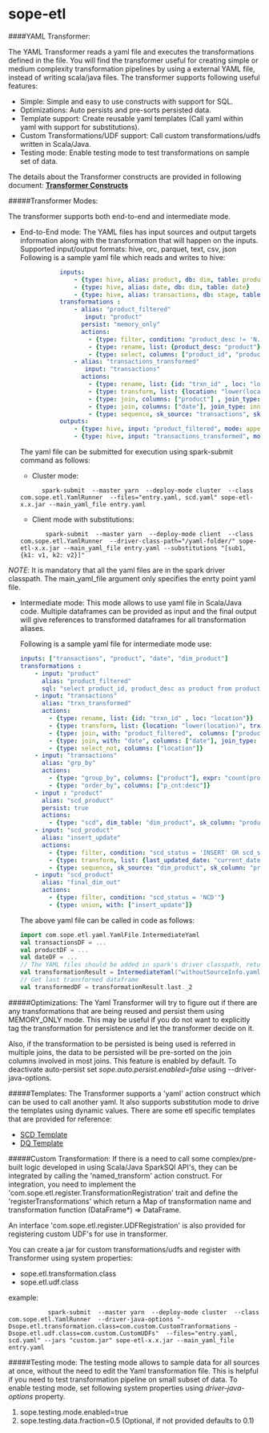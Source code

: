 sope-etl
========

####YAML Transformer: 

The YAML Transformer reads a yaml file and executes the transformations defined in the file. You will find the transformer useful for creating simple or medium complexity transformation pipelines by using a external YAML file, instead of writing scala/java files. 
The transformer supports following useful features:
- Simple: Simple and easy to use constructs with support for SQL.
- Optimizations: Auto persists and pre-sorts persisted data.
- Template support: Create reusable yaml templates (Call yaml within yaml with support for substitutions).
- Custom Transformations/UDF support: Call custom transformations/udfs written in Scala/Java. 
- Testing mode:  Enable testing mode to test transformations on sample set of data. 

The details about the Transformer constructs are provided in following document: [**Transformer Constructs**](yaml-transformer-constructs.md)
	
#####Transformer Modes:

The transformer supports both end-to-end and intermediate mode.
  - End-to-End mode:
        The YAML files has input sources and output targets information along with the transformation that will happen on the inputs.
        Supported input/output formats: hive, orc, parquet, text, csv, json
        Following is a sample yaml file which reads and writes to hive:
        
	```yaml
               inputs:
                   - {type: hive, alias: product, db: dim, table: product}
                   - {type: hive, alias: date, db: dim, table: date}
                   - {type: hive, alias: transactions, db: stage, table: transactions}
               transformations :
                   - alias: "product_filtered"
                      input: "product"
                     persist: "memory_only"
                     actions:
                       - {type: filter, condition: "product_desc != 'N.A.'"}
                       - {type: rename, list: {product_desc: "product"}}
                       - {type: select, columns: ["product_id", "product"]}
                   - alias: "transactions_transformed"
                      input: "transactions"
                     actions:
                       - {type: rename, list: {id: "trxn_id" , loc: "location"}}
                       - {type: transform, list: {location: "lower(location)", trxn_id: "concat(trxn_id, location)", rank: "RANK() OVER (PARTITION BY location order by date desc)"}}
                       - {type: join, columns: ["product"] , join_type: inner, with: "product_filtered"}
                       - {type: join, columns: ["date"], join_type: inner, with: "date"}
                       - {type: sequence, sk_source: "transactions", sk_column: "id"}
               outputs:
                   - {type: hive, input: "product_filtered", mode: append, db: stage, table: "temp_product"}
                   - {type: hive, input: "transactions_transformed", mode: append, db: stage, table: "transformed_transaction"}
	```
        
	The yaml file can be submitted for execution using spark-submit command as follows:
        
	- Cluster mode:
     
     ```shell
           spark-submit  --master yarn  --deploy-mode cluster  --class  com.sope.etl.YamlRunner  --files="entry.yaml, scd.yaml" sope-etl-x.x.jar --main_yaml_file entry.yaml
     ```  
               
	- Client mode with substitutions:

     ```shell
            spark-submit  --master yarn  --deploy-mode client  --class  com.sope.etl.YamlRunner  --driver-class-path="/yaml-folder/" sope-etl-x.x.jar --main_yaml_file entry.yaml --substitutions "[sub1, {k1: v1, k2: v2}]"
     ```
        
*NOTE*: It is mandatory that all the yaml files are in the spark driver classpath. The main_yaml_file argument only specifies the enrty point yaml file.
 
   -   Intermediate mode:
        This mode allows to use yaml file in Scala/Java code. Multiple dataframes can be provided as input and the final output will
        give references to transformed dataframes for all transformation aliases.
        
        Following is a sample yaml file for intermediate mode use:
        ```yaml
        inputs: ["transactions", "product", "date", "dim_product"]
        transformations :
            - input: "product"
              alias: "product_filtered"
              sql: "select product_id, product_desc as product from product where product_desc != 'N.A.'"
            - input: "transactions"
              alias: "trxn_transformed"
              actions:
                - {type: rename, list: {id: "trxn_id" , loc: "location"}}
                - {type: transform, list: {location: "lower(location)", trxn_id: "concat(trxn_id, location)", rank: "RANK() OVER (PARTITION BY location order by date desc)"}}
                - {type: join, with: "product_filtered",  columns: ["product"] , join_type: inner}
                - {type: join, with: "date", columns: ["date"], join_type: inner}
                - {type: select_not, columns: ["location"]}
            - input: "transactions"
              alias: "grp_by"
              actions:
                - {type: "group_by", columns: ["product"], expr: "count(product) as p_cnt"}
                - {type: "order_by", columns: ["p_cnt:desc"]}
            - input : "product"
              alias: "scd_product"
              persist: true
              actions:
                - {type: "scd", dim_table: "dim_product", sk_column: "product_key", natural_keys: ["product_id"], derived_columns: ["derived_attr"], meta_columns: ["last_updated_date"]}
            - input: "scd_product"
              alias: "insert_update"
              actions:
                - {type: filter, condition: "scd_status = 'INSERT' OR scd_status = 'UPDATE'"}
                - {type: transform, list: {last_updated_date: "current_date"}}
                - {type: sequence, sk_source: "dim_product", sk_column: "product_key"}
            - input: "scd_product"
              alias: "final_dim_out"
              actions:
                - {type: filter, condition: "scd_status = 'NCD'"}
                - {type: union, with: ["insert_update"]}
        ```
        The above yaml file can be called in code as follows:
        ```scala
        import com.sope.etl.yaml.YamlFile.IntermediateYaml
        val transactionsDF = ...
        val productDF = ...
        val dateDF = ...
		// The YAML files should be added in spark's driver classpath, returns list of Tuple of alias and transformed dataframes
        val transformationResult = IntermediateYaml("withoutSourceInfo.yaml").getTransformedDFs(transactionsDF, productDF, dateDF)
        // Get last transformed dataframe
        val transformedDF = transformationResult.last._2
        ```
        
#####Optimizations:
The Yaml Transformer will try to figure out if there are any transformations that are being reused and persist them using MEMORY_ONLY mode. This may be useful if you do not want to explicitly tag the transformation for persistence and let the transformer decide on it.

Also, if the transformation to be persisted is being used is referred in multiple joins, the data to be persisted will be pre-sorted on the join columns involved in most joins.
This feature is enabled by default. To deactivate auto-persist set *sope.auto.persist.enabled=false* using --driver-java-options. 
	
#####Templates:
The Transformer supports a 'yaml' action construct which can be used to call another yaml. It also supports substitution mode to drive the templates using dynamic values.
There are some etl specific templates that are provided for reference:
- [SCD Template](src/main/resources/templates/scd_template.yaml)
- [DQ Template](src/main/resources/templates/data_quality_template.yaml)	  
     
#####Custom Transformation:
If there is a need to call some complex/pre-built logic developed in using Scala/Java SparkSQl API's, they can be integrated by calling the 'named_transform' action construct. For integration, you need to implement the 'com.sope.etl.register.TransformationRegistration' trait and define the 'registerTransformations' which return a Map of transformation name and transformation function (DataFrame*) => DataFrame.

An interface 'com.sope.etl.register.UDFRegistration' is also provided for registering custom UDF's for use in transformer.

You can create a jar for custom transformations/udfs and register with Transformer using system properties:
- sope.etl.transformation.class
- sope.etl.udf.class

example: 

```shell
           spark-submit  --master yarn  --deploy-mode cluster  --class  com.sope.etl.YamlRunner  --driver-java-options "-Dsope.etl.transformation.class=com.custom.CustomTranformations -Dsope.etl.udf.class=com.custom.CustomUDFs"  --files="entry.yaml, scd.yaml" --jars "custom.jar" sope-etl-x.x.jar --main_yaml_file entry.yaml
```  

		
#####Testing mode:
The testing mode allows to sample data for all sources at once, without the need to edit the Yaml transformation file.
This is helpful if you need to test transformation pipeline on small subset of data.
To enable testing mode, set following system properties using *driver-java-options* property.
1. sope.testing.mode.enabled=true
2. sope.testing.data.fraction=0.5 (Optional, if not provided defaults to 0.1)
	    